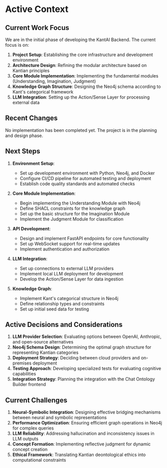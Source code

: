 # Active Context

## Current Work Focus

We are in the initial phase of developing the KantAI Backend. The current focus is on:

1. **Project Setup**: Establishing the core infrastructure and development environment
2. **Architecture Design**: Refining the modular architecture based on Kantian principles
3. **Core Module Implementation**: Implementing the fundamental modules (Understanding, Imagination, Judgment)
4. **Knowledge Graph Structure**: Designing the Neo4j schema according to Kant's categorical framework
5. **LLM Integration**: Setting up the Action/Sense Layer for processing external data

## Recent Changes

No implementation has been completed yet. The project is in the planning and design phase.

## Next Steps

1. **Environment Setup**:
   - Set up development environment with Python, Neo4j, and Docker
   - Configure CI/CD pipeline for automated testing and deployment
   - Establish code quality standards and automated checks

2. **Core Module Implementation**:
   - Begin implementing the Understanding Module with Neo4j
   - Define SHACL constraints for the knowledge graph
   - Set up the basic structure for the Imagination Module
   - Implement the Judgment Module for classification

3. **API Development**:
   - Design and implement FastAPI endpoints for core functionality
   - Set up WebSocket support for real-time updates
   - Implement authentication and authorization

4. **LLM Integration**:
   - Set up connections to external LLM providers
   - Implement local LLM deployment for development
   - Develop the Action/Sense Layer for data ingestion

5. **Knowledge Graph**:
   - Implement Kant's categorical structure in Neo4j
   - Define relationship types and constraints
   - Set up initial seed data for testing

## Active Decisions and Considerations

1. **LLM Provider Selection**: Evaluating options between OpenAI, Anthropic, and open-source alternatives
2. **Neo4j Schema Design**: Determining the optimal graph structure for representing Kantian categories
3. **Deployment Strategy**: Deciding between cloud providers and on-premises deployment
4. **Testing Approach**: Developing specialized tests for evaluating cognitive capabilities
5. **Integration Strategy**: Planning the integration with the Chat Ontology Builder frontend

## Current Challenges

1. **Neural-Symbolic Integration**: Designing effective bridging mechanisms between neural and symbolic representations
2. **Performance Optimization**: Ensuring efficient graph operations in Neo4j for complex queries
3. **LLM Reliability**: Addressing hallucination and inconsistency issues in LLM outputs
4. **Concept Formation**: Implementing reflective judgment for dynamic concept creation
5. **Ethical Framework**: Translating Kantian deontological ethics into computational constraints 